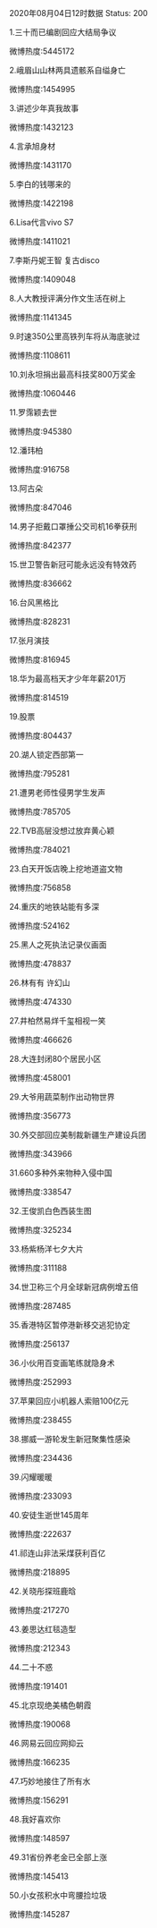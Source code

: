 2020年08月04日12时数据
Status: 200

1.三十而已编剧回应大结局争议

微博热度:5445172

2.峨眉山山林两具遗骸系自缢身亡

微博热度:1454995

3.讲述少年真我故事

微博热度:1432123

4.言承旭身材

微博热度:1431170

5.李白的钱哪来的

微博热度:1422198

6.Lisa代言vivo S7

微博热度:1411021

7.李斯丹妮王智 复古disco

微博热度:1409048

8.人大教授评满分作文生活在树上

微博热度:1141345

9.时速350公里高铁列车将从海底驶过

微博热度:1108611

10.刘永坦捐出最高科技奖800万奖金

微博热度:1060446

11.罗霈颖去世

微博热度:945380

12.潘玮柏

微博热度:916758

13.阿古朵

微博热度:847046

14.男子拒戴口罩捶公交司机16拳获刑

微博热度:842377

15.世卫警告新冠可能永远没有特效药

微博热度:836662

16.台风黑格比

微博热度:828231

17.张月演技

微博热度:816945

18.华为最高档天才少年年薪201万

微博热度:814519

19.股票

微博热度:804437

20.湖人锁定西部第一

微博热度:795281

21.遭男老师性侵男学生发声

微博热度:785705

22.TVB高层没想过放弃黄心颖

微博热度:784021

23.白天开饭店晚上挖地道盗文物

微博热度:756858

24.重庆的地铁站能有多深

微博热度:524162

25.黑人之死执法记录仪画面

微博热度:478837

26.林有有 许幻山

微博热度:474330

27.井柏然易烊千玺相视一笑

微博热度:466626

28.大连封闭80个居民小区

微博热度:458001

29.大爷用蔬菜制作出动物世界

微博热度:356773

30.外交部回应美制裁新疆生产建设兵团

微博热度:343966

31.660多种外来物种入侵中国

微博热度:338547

32.王俊凯白色西装生图

微博热度:325234

33.杨紫杨洋七夕大片

微博热度:311188

34.世卫称三个月全球新冠病例增五倍

微博热度:287485

35.香港特区暂停港新移交逃犯协定

微博热度:256137

36.小伙用百变画笔练就隐身术

微博热度:252993

37.苹果回应小i机器人索赔100亿元

微博热度:238455

38.挪威一游轮发生新冠聚集性感染

微博热度:234436

39.闪耀暖暖

微博热度:233093

40.安徒生逝世145周年

微博热度:222637

41.祁连山非法采煤获利百亿

微博热度:218895

42.关晓彤探班鹿晗

微博热度:217270

43.姜思达红毯造型

微博热度:212343

44.二十不惑

微博热度:191401

45.北京现绝美橘色朝霞

微博热度:190068

46.网易云回应网抑云

微博热度:166235

47.巧妙地接住了所有水

微博热度:156291

48.我好喜欢你

微博热度:148597

49.31省份养老金已全部上涨

微博热度:145413

50.小女孩积水中弯腰捡垃圾

微博热度:145287

